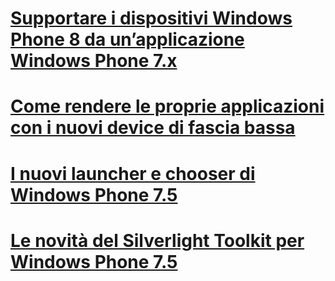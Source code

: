 # [Supportare i dispositivi Windows Phone 8 da un’applicazione Windows Phone 7.x](https://msdn.microsoft.com/it-it/library/jj973189.aspx)
# [Come rendere le proprie applicazioni con i nuovi device di fascia bassa](RendereAppsSuPiuDevices.md)
# [I nuovi launcher e chooser di Windows Phone 7.5](https://msdn.microsoft.com/it-it/library/hh923931.aspx)
# [Le novità del Silverlight Toolkit per Windows Phone 7.5](https://msdn.microsoft.com/it-it/library/hh923932.aspx)

